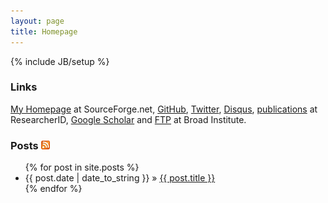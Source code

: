 ```yaml
---
layout: page
title: Homepage
---
```

{% include JB/setup %}

### Links

[My Homepage][home] at SourceForge.net, [GitHub][github], [Twitter][twitter],
[Disqus][disqus], [publications][pub] at ResearcherID, [Google Scholar][gsch]
and [FTP][ftp] at Broad Institute.

### Posts [![](images/feed-icon-14x14.png)](rss.xml)

<ul class="posts">
  {% for post in site.posts %}
    <li><span>{{ post.date | date_to_string }}</span> &raquo; <a href="{{ BASE_PATH }}{{ post.url }}">{{ post.title }}</a></li>
  {% endfor %}
</ul>

[home]: http://lh3lh3.users.sourceforge.net
[github]: https://github.com/lh3
[twitter]: https://twitter.com/lh3lh3
[pub]: http://www.researcherid.com/rid/D-9344-2011
[gsch]: http://scholar.google.com/citations?user=HQv0p0kAAAAJ&hl=en&pagesize=100
[ftp]: ftp://hengli-data:lh3data@ftp.broadinstitute.org
[disqus]: http://disqus.com/lh3/
